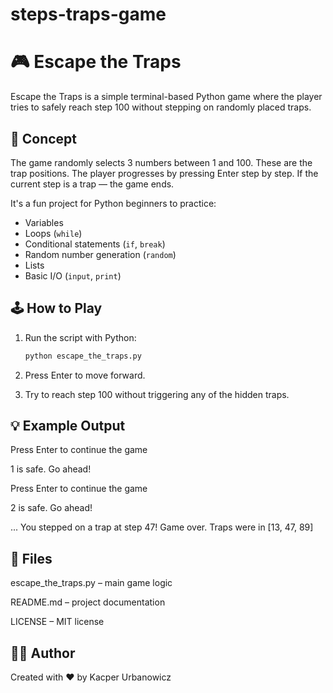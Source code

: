 # steps-traps-game

# 🎮 Escape the Traps

Escape the Traps is a simple terminal-based Python game where the player tries to safely reach step 100 without stepping on randomly placed traps.

## 🧠 Concept

The game randomly selects 3 numbers between 1 and 100. These are the trap positions. The player progresses by pressing Enter step by step. If the current step is a trap — the game ends.

It's a fun project for Python beginners to practice:
- Variables
- Loops (`while`)
- Conditional statements (`if`, `break`)
- Random number generation (`random`)
- Lists
- Basic I/O (`input`, `print`)

## 🕹️ How to Play

1. Run the script with Python:
   ```bash
   python escape_the_traps.py

2. Press Enter to move forward.

3. Try to reach step 100 without triggering any of the hidden traps.

## 💡 Example Output

Press Enter to continue the game

1 is safe. Go ahead!

Press Enter to continue the game

2 is safe. Go ahead!

...
You stepped on a trap at step 47! Game over.
Traps were in [13, 47, 89]

## 📁 Files
escape_the_traps.py – main game logic

README.md – project documentation

LICENSE – MIT license


## 🧑‍💻 Author
Created with ❤️ by Kacper Urbanowicz